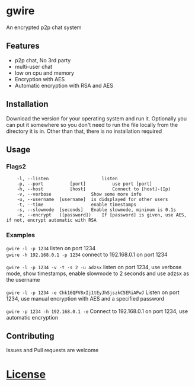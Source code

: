 # gwire
An encrypted p2p chat system

## Features
- p2p chat, No 3rd party
- multi-user chat
- low on cpu and memory
- Encryption with AES
- Automatic encryption with RSA and AES

## Installation
Download the version for your operating system and run it. 
Optionally you can put it somewhere so you don't need to run the file locally from the directory it is in.
Other than that, there is no installation required

## Usage

### Flags2
```
    -l, --listen	                listen
    -p, --port 	        [port]	        use port [port]
    -h, --host 	        [host]	        Connect to [host]-(Ip)
    -v, --verbose		        Show some more info
    -u, --username 	[username]	is didsplayed for other users
    -t, --time			        enable timestamps
    -s, --slowmode	[seconds]	Enable slowmode, minimum is 0.1s
    -e, --encrypt	([password])    If [password] is given, use AES, if not, encrypt automatic with RSA
```
### Examples
`gwire -l -p 1234` listen on port 1234
<br>
`gwire -h 192.168.0.1 -p 1234` connect to 192.168.0.1 on port 1234
<br><br>
`gwire -l -p 1234 -v -t -s 2 -u adzsx` listen on port 1234, use verbose mode, show timestamps, enable slowmode to 2 seconds and use adzsx as the username
<br><br>
`gwire -l -p 1234 -e Chk16QFV8xIj1tEyJhSjszkC5ERiAPwJ` Listen on port 1234, use manual encryption with AES and a specified password
<br><br>
`gwire -p 1234 -h 192.168.0.1 -e` Connect to 192.168.0.1 on port 1234, use automatic encryption


## Contributing
Issues and Pull requests are welcome

# [License](https://choosealicense.com/licenses/gpl-3.0/)
